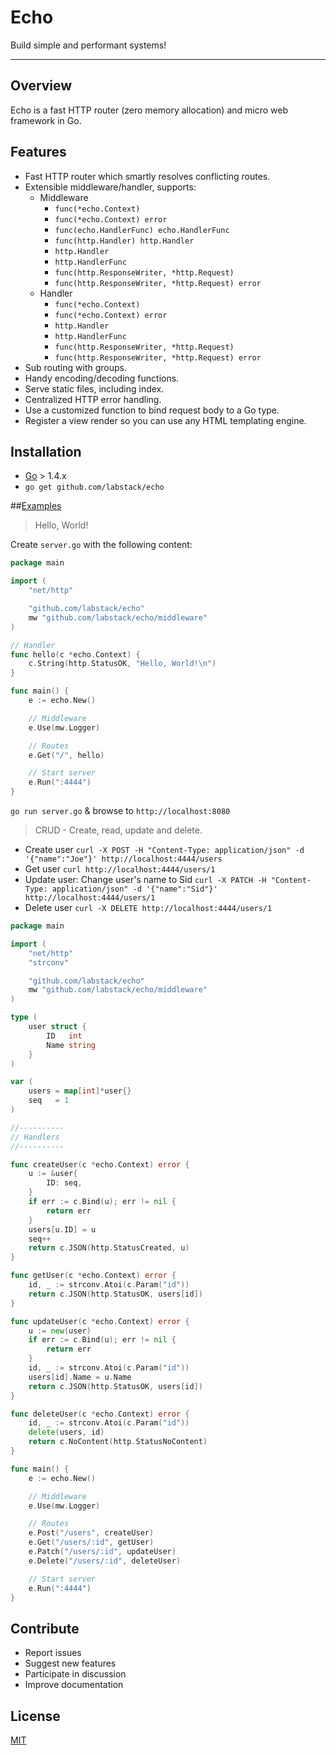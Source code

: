 # Echo

Build simple and performant systems!

---

## Overview

Echo is a fast HTTP router (zero memory allocation) and micro web framework in Go.

## Features

- Fast HTTP router which smartly resolves conflicting routes.
- Extensible middleware/handler, supports:
	- Middleware
		- `func(*echo.Context)`
		- `func(*echo.Context) error`
		- `func(echo.HandlerFunc) echo.HandlerFunc`
		- `func(http.Handler) http.Handler`
		- `http.Handler`
		- `http.HandlerFunc`
		- `func(http.ResponseWriter, *http.Request)`
		- `func(http.ResponseWriter, *http.Request) error`
	- Handler
		- `func(*echo.Context)`
		- `func(*echo.Context) error`
		- `http.Handler`
		- `http.HandlerFunc`
		- `func(http.ResponseWriter, *http.Request)`
		- `func(http.ResponseWriter, *http.Request) error`
- Sub routing with groups.
- Handy encoding/decoding functions.
- Serve static files, including index.
- Centralized HTTP error handling.
- Use a customized function to bind request body to a Go type.
- Register a view render so you can use any HTML templating engine.

## Installation

- [Go](https://golang.org/doc/install) > 1.4.x
- `go get github.com/labstack/echo`

##[Examples](https://github.com/labstack/echo/tree/master/examples)

> Hello, World!

Create `server.go` with the following content:
```go
package main

import (
	"net/http"

	"github.com/labstack/echo"
	mw "github.com/labstack/echo/middleware"
)

// Handler
func hello(c *echo.Context) {
	c.String(http.StatusOK, "Hello, World!\n")
}

func main() {
	e := echo.New()

	// Middleware
	e.Use(mw.Logger)

	// Routes
	e.Get("/", hello)

	// Start server
	e.Run(":4444")
}
```

`go run server.go` & browse to `http://localhost:8080`

> CRUD - Create, read, update and delete.

- Create user
`curl -X POST -H "Content-Type: application/json" -d '{"name":"Joe"}' http://localhost:4444/users`
- Get user
`curl http://localhost:4444/users/1`
- Update user: Change user's name to Sid
`curl -X PATCH -H "Content-Type: application/json" -d '{"name":"Sid"}' http://localhost:4444/users/1`
- Delete user
`curl -X DELETE http://localhost:4444/users/1`

```go
package main

import (
	"net/http"
	"strconv"

	"github.com/labstack/echo"
	mw "github.com/labstack/echo/middleware"
)

type (
	user struct {
		ID   int
		Name string
	}
)

var (
	users = map[int]*user{}
	seq   = 1
)

//----------
// Handlers
//----------

func createUser(c *echo.Context) error {
	u := &user{
		ID: seq,
	}
	if err := c.Bind(u); err != nil {
		return err
	}
	users[u.ID] = u
	seq++
	return c.JSON(http.StatusCreated, u)
}

func getUser(c *echo.Context) error {
	id, _ := strconv.Atoi(c.Param("id"))
	return c.JSON(http.StatusOK, users[id])
}

func updateUser(c *echo.Context) error {
	u := new(user)
	if err := c.Bind(u); err != nil {
		return err
	}
	id, _ := strconv.Atoi(c.Param("id"))
	users[id].Name = u.Name
	return c.JSON(http.StatusOK, users[id])
}

func deleteUser(c *echo.Context) error {
	id, _ := strconv.Atoi(c.Param("id"))
	delete(users, id)
	return c.NoContent(http.StatusNoContent)
}

func main() {
	e := echo.New()

	// Middleware
	e.Use(mw.Logger)

	// Routes
	e.Post("/users", createUser)
	e.Get("/users/:id", getUser)
	e.Patch("/users/:id", updateUser)
	e.Delete("/users/:id", deleteUser)

	// Start server
	e.Run(":4444")
}
```

## Contribute
- Report issues
- Suggest new features
- Participate in discussion
- Improve documentation

## License

[MIT](https://github.com/labstack/echo/blob/master/LICENSE)
